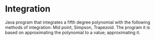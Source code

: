 # Integration
Java program that integrates a fifth degree polynomial with the following methods of integration: Mid point, Simpson, Trapezoid.
The program it is based on approximating the polynomial to a value; approximating it.
